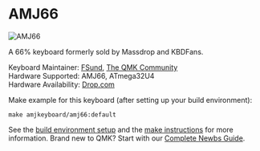 # AMJ66

![AMJ66](https://i.imgur.com/qtLuL2o.jpg)

A 66% keyboard formerly sold by Massdrop and KBDFans.

Keyboard Maintainer: [FSund](https://github.com/fsund), [The QMK Community](https://github.com/qmk)  
Hardware Supported: AMJ66, ATmega32U4  
Hardware Availability: [Drop.com](https://drop.com/buy/kbd66-mechanical-keyboard-kit?mode=guest_open)

Make example for this keyboard (after setting up your build environment):

    make amjkeyboard/amj66:default

See the [build environment setup](https://docs.qmk.fm/#/getting_started_build_tools) and the [make instructions](https://docs.qmk.fm/#/getting_started_make_guide) for more information. Brand new to QMK? Start with our [Complete Newbs Guide](https://docs.qmk.fm/#/newbs).
